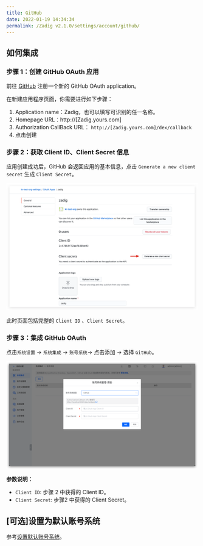 ```yaml
---
title: GitHub
date: 2022-01-19 14:34:34
permalink: /Zadig v2.1.0/settings/account/github/
---
```


## 如何集成

### 步骤 1：创建 GitHub OAuth 应用

前往 [GitHub](https://github.com/settings/applications/new) 注册一个新的 GitHub OAuth application。

在新建应用程序页面，你需要进行如下步骤：

1. Application name：Zadig，也可以填写可识别的任一名称。
2. Homepage URL：http://[Zadig.yours.com]
3. Authorization CallBack URL： `http://[Zadig.yours.com]/dex/callback`
4. 点击创建

### 步骤 2：获取 Client ID、Client Secret 信息

应用创建成功后，GitHub 会返回应用的基本信息，点击 `Generate a new client secret` 生成 `Client Secret`。

![github](../../../../_images/github3.png)

此时页面包括完整的 `Client ID` 、`Client Secret`。

### 步骤 3：集成 GitHub OAuth

点击`系统设置` -> `系统集成` -> `账号系统`-> 点击添加 -> 选择 `GitHub`。

![GitHub](../../../../_images/user_account_github.png)

**参数说明：**
- `Client ID`: 步骤 2 中获得的 Client ID。
- `Client Secret`: 步骤2 中获得的 Client Secret。

## [可选]设置为默认账号系统
参考[设置默认账号系统](/cn/Zadig%20v2.1.0/settings/account/ldap/#可选-设置为默认账号系统)。
